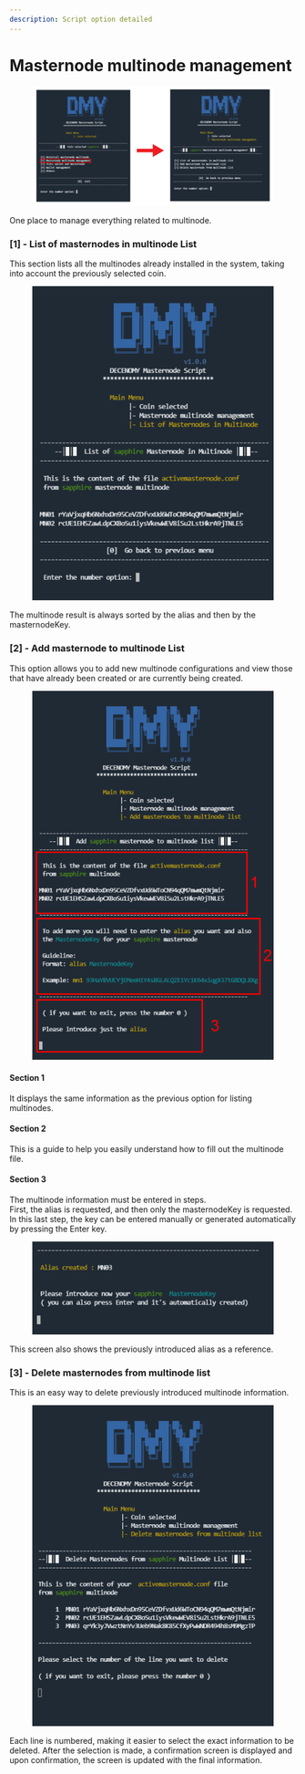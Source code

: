 ```yaml
---
description: Script option detailed
---
```


# Masternode multinode management

<figure><img src="../../../.gitbook/assets/Script_4_masternode_multinode_management.png" alt=""><figcaption></figcaption></figure>

One place to manage everything related to multinode.

### \[1] - List of masternodes in multinode List

This section lists all the multinodes already installed in the system, taking into account the previously selected coin.

<div align="left">

<figure><img src="../../../.gitbook/assets/Script_4_1_List_of_masternodes_in_multinode_List.PNG" alt=""><figcaption></figcaption></figure>

</div>

The multinode result is always sorted by the alias and then by the masternodeKey.

### \[2] - Add masternode to multinode List

This option allows you to add new multinode configurations and view those that have already been created or are currently being created.

<div align="left">

<figure><img src="../../../.gitbook/assets/Script_4_2_Add_masternode_to_multinode_List.png" alt=""><figcaption></figcaption></figure>

</div>

#### **Section 1**

It displays the same information as the previous option for listing multinodes.



#### **Section 2**

This is a guide to help you easily understand how to fill out the multinode file.



#### **Section 3**

The multinode information must be entered in steps. \
First, the alias is requested, and then only the masternodeKey is requested. In this last step, the key can be entered manually or generated automatically by pressing the Enter key.

<div align="left">

<figure><img src="../../../.gitbook/assets/Script_4_3_Add_masternode_to_multinode_List.PNG" alt=""><figcaption></figcaption></figure>

</div>

This screen also shows the previously introduced alias as a reference.

### \[3] - Delete masternodes from multinode list

This is an easy way to delete previously introduced multinode information.

<div align="left">

<figure><img src="../../../.gitbook/assets/Script_4_4_Delete_masternode_from_multinode_List.PNG" alt=""><figcaption></figcaption></figure>

</div>

Each line is numbered, making it easier to select the exact information to be deleted. After the selection is made, a confirmation screen is displayed and upon confirmation, the screen is updated with the final information.
